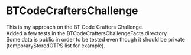 # BTCodeCraftersChallenge

This is my approach on the BT Code Crafters Challenge. <br />
Added a few tests in the BTCodeCraftersChallengeFacts directory. <br />
Some data is public in order to be tested even though it should be private (temporaryStoredOTPS list for example).
